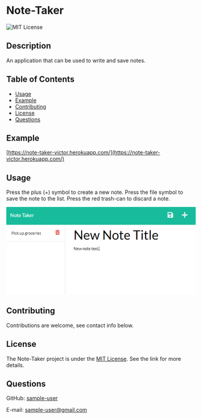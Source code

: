 # Note-Taker
![MIT License](https://img.shields.io/badge/License-MIT-brightgreen)

## Description
An application that can be used to write and save notes.

## Table of Contents
* [Usage](#usage)
* [Example](#example)
* [Contributing](#contributing)
* [License](#license)
* [Questions](#questions)

## Example
[https://note-taker-victor.herokuapp.com/](https://note-taker-victor.herokuapp.com/)

## Usage
Press the plus (+) symbol to create a new note. Press the file symbol to save the note to the list. Press the red trash-can to discard a note.

![screenshot](./public/assets/images/screenshot.PNG)

## Contributing
Contributions are welcome, see contact info below.

## License
The Note-Taker project is under the [MIT License](http://choosealicense.com/licenses/mit/). See the link for more details.

## Questions
GitHub: [sample-user](https://www.github.com/sample-user)

E-mail: [sample-user@gmail.com](mailto:sample-user@gmail.com)
